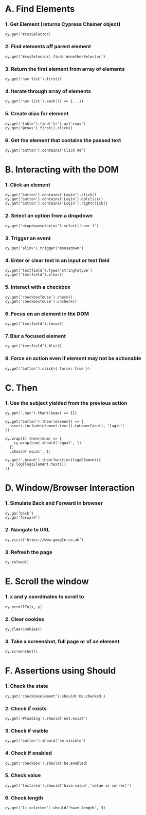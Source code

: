 # A. Find Elements

### 1. Get Element (returns Cypress Chainer object)

    cy.get(‘#cssSelector)

### 2. Find elements off parent element

    cy.get(‘#cssSelector).find(‘#anotherSelector’)

### 3. Return the first element from array of elements

    cy.get('nav list’).first()

### 4. Iterate through array of elements

    cy.get('nav list’).each(() => {...})

### 5. Create alias for element

    cy.get('table').find('tr').as('rows')
    cy.get('@rows').first().click()

### 6. Get the element that contains the passed text

    cy.get(‘button’).contains(‘Click me’)

# B. Interacting with the DOM

### 1. Click an element

    cy.get(‘button’).contains(‘Login’).click()
    cy.get(‘button’).contains(‘Login’).dblclick()
    cy.get(‘button’).contains(‘Login’).rightclick()

### 2. Select an option from a dropdown

    cy.get(‘dropdownselector’).select('user-1')

### 3. Trigger an event

    cy.get('alink').trigger('mousedown')

### 4. Enter or clear text in an input or text field

    cy.get(‘textfield’).type(‘stringtotype’)
    cy.get(‘textfield’).clear()

### 5. Interact with a checkbox

    cy.get(‘checkboxToUse’).check()
    cy.get(‘checkboxToUse’).uncheck()

### 6. Focus on an element in the DOM

    cy.get(‘textfield’).focus()

### 7. Blur a focused element

    cy.get(‘textfield’).blur()

### 8. Force an action even if element may not be actionable

    cy.get('button').click({ force: true })

# C. Then

### 1. Use the subject yielded from the previous action

    cy.get('.nav').then(($nav) => {})

    cy.get(‘button’).then((element) => {
      assert.include(element.text().toLowerCase(), ‘login’)
    })

    cy.wrap(1).then((num) => {
        cy.wrap(num).should('equal', 1)
      })
      .should('equal', 1)

    cy.get('.brand').then(function(logoElement){
      cy.log(logoElement.text())
    )}

# D. Window/Browser Interaction

### 1. Simulate Back and Forward in browser

    cy.go(‘back’)
    cy.go(‘forward’)

### 2. Navigate to URL

    cy.visit(‘https://www.google.co.uk’)

### 3. Refresh the page

    cy.reload()

# E. Scroll the window

### 1. x and y coordinates to scroll to

    cy.scrollTo(x, y)

### 2. Clear cookies

    cy.clearCookies()

### 3. Take a screenshot, full page or of an element

    cy.screenshot()

# F. Assertions using Should

### 1. Check the state

    cy.get('checkboxelement’).should('be.checked')

### 2. Check if exists

    cy.get('#loading').should('not.exist')

### 3. Check if visible

    cy.get('button').should('be.visible')

### 4. Check if enabled

    cy.get('checkbox').should('be.enabled)

### 5. Check value

    cy.get('textarea').should('have.value',’value is correct’)

### 6. Check length

    cy.get('li.selected').should('have.length', 3)
